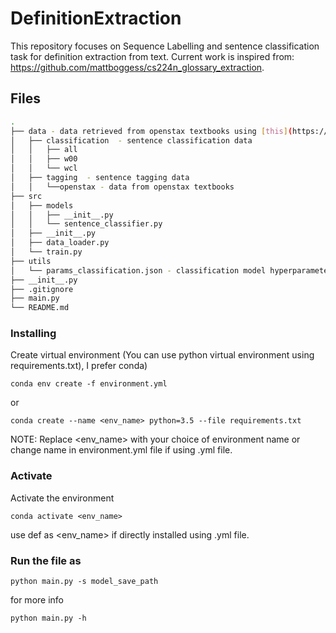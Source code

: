 # DefinitionExtraction
This repository focuses on Sequence Labelling and sentence classification task for definition extraction from text. Current work is inspired from: https://github.com/mattboggess/cs224n_glossary_extraction. 

## Files

```bash
.
├── data - data retrieved from openstax textbooks using [this](https://github.com/mattboggess/cs224n_glossary_extraction) repository
│   ├── classification  - sentence classification data
│   │   ├── all 
│   │   ├── w00 
│   │   └── wcl 
│   ├── tagging  - sentence tagging data
│   │   └──openstax - data from openstax textbooks
├── src
│   ├── models
│   │   ├── __init__.py
│   │   └── sentence_classifier.py
│   ├── __init__.py
│   ├── data_loader.py
│   └── train.py
├── utils
│   └── params_classification.json - classification model hyperparameters.
├── __init__.py
├── .gitignore
├── main.py
└── README.md
```

### Installing
Create virtual environment (You can use python virtual environment using requirements.txt), I prefer conda)
```
conda env create -f environment.yml
```
or
```
conda create --name <env_name> python=3.5 --file requirements.txt
```
NOTE: Replace <env_name> with your choice of environment name or change name in environment.yml file if using .yml file.

### Activate
Activate the environment
```
conda activate <env_name>
```
use def as <env_name> if directly installed using .yml file.

### Run the file as
```
python main.py -s model_save_path
```
for more info
```
python main.py -h
```